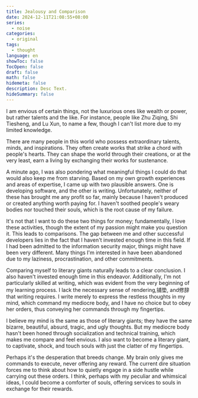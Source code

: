 ```yaml
---
title: Jealousy and Comparison
date: 2024-12-11T21:08:55+08:00
series:
  - noise
categories:
  - original
tags:
  - thought
language: en
showToc: false
TocOpen: false
draft: false
math: false
hidemeta: false
description: Desc Text.
hideSummary: false
---
```


I am envious of certain things, not the luxurious ones like wealth or power, but rather talents and the like. For instance, people like Zhu Ziqing, Shi Tiesheng, and Lu Xun, to name a few, though I can't list more due to my limited knowledge.

There are many people in this world who possess extraordinary talents, minds, and inspirations. They often create works that strike a chord with people's hearts. They can shape the world through their creations, or at the very least, earn a living by exchanging their works for sustenance.

A minute ago, I was also pondering what meaningful things I could do that would also keep me from starving. Based on my own growth experiences and areas of expertise, I came up with two plausible answers. One is developing software, and the other is writing. Unfortunately, neither of these has brought me any profit so far, mainly because I haven't produced or created anything worth paying for. I haven't soothed people's weary bodies nor touched their souls, which is the root cause of my failure.

It's not that I want to do these two things for money; fundamentally, I love these activities, though the extent of my passion might make you question it. This leads to comparisons. The gap between me and other successful developers lies in the fact that I haven't invested enough time in this field. If I had been admitted to the information security major, things might have been very different. Many things I'm interested in have been abandoned due to my laziness, procrastination, and other commitments.

Comparing myself to literary giants naturally leads to a clear conclusion. I also haven't invested enough time in this endeavor. Additionally, I'm not particularly skilled at writing, which was evident from the very beginning of my learning process. I lack the necessary sense of rendering,铺垫, and修辞 that writing requires. I write merely to express the restless thoughts in my mind, which command my mediocre body, and I have no choice but to obey her orders, thus conveying her commands through my fingertips.

I believe my mind is the same as those of literary giants; they have the same bizarre, beautiful, absurd, tragic, and ugly thoughts. But my mediocre body hasn't been honed through socialization and technical training, which makes me compare and feel envious. I also want to become a literary giant, to captivate, shock, and touch souls with just the clatter of my fingertips.

Perhaps it's the desperation that breeds change. My brain only gives me commands to execute, never offering any reward. The current dire situation forces me to think about how to quietly engage in a side hustle while carrying out these orders. I think, perhaps with my peculiar and whimsical ideas, I could become a comforter of souls, offering services to souls in exchange for their rewards.
